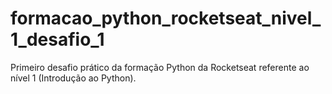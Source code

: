 # formacao_python_rocketseat_nivel_1_desafio_1
Primeiro desafio prático da formação Python da Rocketseat referente ao nível 1 (Introdução ao Python).
